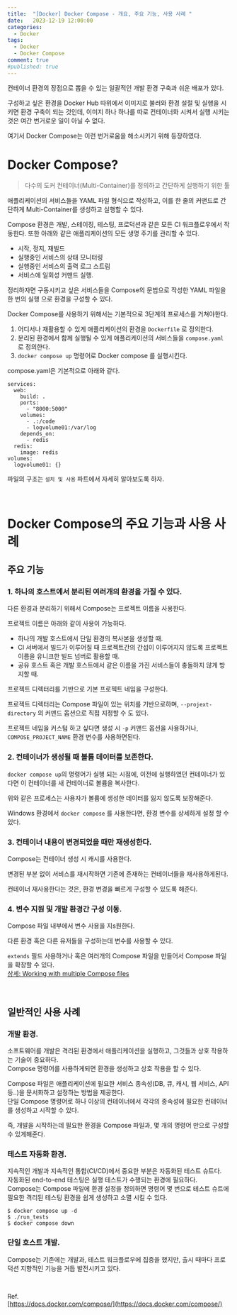 ```yaml
---
title:	"[Docker] Docker Compose - 개요, 주요 기능, 사용 사례 "
date:	2023-12-19 12:00:00
categories:
  - Docker
tags:
  - Docker
  - Docker Compose
comment: true
#published: true 
---
```



컨테이너 환경의 장점으로 뽑을 수 있는 일괄적인 개발 환경 구축과 쉬운 배포가 있다.

구성하고 싶은 환경을 Docker Hub 따위에서 이미지로 불러와 환경 설절 및 실행을 시키면 환경 구축이 되는 것인데, 이미지 하나 하나를 따로 컨테이너화 시켜서 실행 시키는 것은 여간 번거로운 일이 아닐 수 없다.

여기서 Docker Compose는 이런 번거로움을 해소시키기 위해 등장하였다.

# Docker Compose?  
> 다수의 도커 컨테이너(Multi-Container)를 정의하고 간단하게 실행하기 위한 툴

애플리케이션의 서비스들을 YAML 파일 형식으로 작성하고, 이를 한 줄의 커맨드로 간단하게 Multi-Container를 생성하고 실행할 수 있다.

Compose 환경은 개발, 스테이징, 테스팅, 프로덕션과 같은 모든 CI 워크플로우에서 작동한다.
또한 아래와 같은 애플리케이션의 모든 생명 주기를 관리할 수 있다.
- 시작, 정지, 재빌드
- 실행중인 서비스의 상태 모니터링
- 실행중인 서비스의 출력 로그 스트림
- 서비스에 일회성 커맨드 실행.  

정리하자면 구동시키고 싶은 서비스들을 Compose의 문법으로 작성한 YAML 파일을 한 번의 실행
으로 환경을 구성할 수 있다.

Docker Compose를 사용하기 위해서는 기본적으로 3단계의 프로세스를 거쳐야한다.

1. 어디서나 재활용할 수 있게 애플리케이션의 환경을 `Dockerfile` 로 정의한다.
2. 분리된 환경에서 함께 실행될 수 있게 애플리케이션의 서비스들을 `compose.yaml` 로 정의한다.
3. `docker compose up` 명령어로 Docker compose 를 실행시킨다.

compose.yaml은 기본적으로 아래와 같다.
```
services:
  web:
    build: .
    ports:
      - "8000:5000"
    volumes:
      - .:/code
      - logvolume01:/var/log
    depends_on:
      - redis
  redis:
    image: redis
volumes:
  logvolume01: {}
```

파일의 구조는 `설치 및 사용` 파트에서 자세히 알아보도록 하자.

<br>

# Docker Compose의 주요 기능과 사용 사례

## 주요 기능

### 1. 하나의 호스트에서 분리된 여러개의 환경을 가질 수 있다.
다른 환경과 분리하기 위해서 Compose는 프로젝트 이름을 사용한다.

프로젝트 이름은 아래와 같이 사용이 가능하다.
- 하나의 개발 호스트에서 단일 환경의 복사본을 생성할 때.
- CI 서버에서 빌드가 이루어질 때 프로젝트간의 간섭이 이루어지지 않도록 프로젝트 이름을 유니크한 빌드 넘버로 활용할 때.
- 공유 호스트 혹은 개발 호스트에서 같은 이름을 가진 서비스들이 충돌하지 않게 방지할 때.

프로젝트 디렉터리를 기반으로 기본 프로젝트 네임을 구성한다.  

프로젝트 디렉터리는 Compose 파일이 있는 위치를 기반으로하며, `--projext-directory` 의 커맨드 옵션으로 직접 지정할 수 도 있다.

프로젝트 네임을 커스텀 하고 싶다면 생성 시 `-p` 커맨드 옵션을 사용하거나, `COMPOSE_PROJECT_NAME` 환경 변수를 사용하면된다.

### 2. 컨테이너가 생성될 때 볼륨 데이터를 보존한다.
`docker compose up`의 명령어가 실행 되는 시점에, 이전에 실행하였던 컨테이너가 있다면 이 컨테이너를 새 컨테이너로 볼륨을 복사한다.

위와 같은 프로세스는 사용자가 볼륨에 생성한 데이터를 잃지 않도록 보장해준다.

Windows 환경에서 `docker compose` 를 사용한다면, 환경 변수를 상세하게 설정 할 수 있다.

### 3. 컨테이너 내용이 변경되었을 때만 재생성한다.
Compose는 컨테이너 생성 시 캐시를 사용한다.

변경된 부분 없이 서비스를 재시작하면 기존에 존재하는 컨테이너들을 재사용하게된다.

컨테이너 재사용한다는 것은, 환경 변경을 빠르게 구성할 수 있도록 해준다.

### 4. 변수 지원  및 개발 환경간 구성 이동.
Compose 파일 내부에서 변수 사용을 지s원한다.

다른 환경 혹은 다른 유저들을 구성하는데 변수를 사용할 수 있다.

`extends` 필드 사용하거나 혹은 여러개의 Compose 파일을 만들어서 Compose 파일을 확장할 수 있다.  
[상세: Working with multiple Compose files](https://docs.docker.com/compose/multiple-compose-files/)

<br>

## 일반적인 사용 사례

### 개발 환경.
소프트웨어를 개발은 격리된 환경에서 애플리케이션을 실행하고, 그것들과 상호 작용하는 기술이 중요하다.  
Compose 명령어를 사용하게되면 환경을 생성하고 상호 작용을 할 수 있다.

Compose 파일은 애플리케이션에 필요한 서비스 종속성(DB, 큐, 캐시, 웹 서비스, API 등..)을 문서화하고 설정하는 방법을 제공한다.  
단일 Compose 명령어로 하나 이상의 컨테이너에서 각각의 종속성에 필요한 컨테이너를 생성하고 시작할 수 있다.

즉, 개발을 시작하는데 필요한 환경을 Compose 파일과, 몇 개의 명령어 만으로 구성할수 있게해준다.

### 테스트 자동화 환경.
지속적인 개발과 지속적인 통합(CI/CD)에서 중요한 부분은 자동화된 테스트 슈트다.  
자동화된 end-to-end 테스팅은 실행 테스트가 수행되는 환경에 필요하다.  
Compose는 Compose 파일에 환경 설정을 정의하면 명령어 몇 번으로 테스트 슈트에 필요한 격리된 테스팅 환경을 쉽게 생성하고 소멸 시킬 수 있다.  
```
$ docker compose up -d
$ ./run_tests
$ docker compose down
```

### 단일 호스트 개발.
Compose는 기존에는 개발과, 테스트 워크플로우에 집중을 했지만, 출시 때마다 프로덕션 지향적인 기능을 거듭 발전시키고 있다.

<br>

Ref.  
[https://docs.docker.com/compose/](https://docs.docker.com/compose/)
